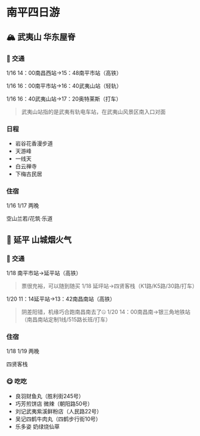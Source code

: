 # 南平四日游

## :mountain_snow: 武夷山 华东屋脊

### :bullettrain_front: 交通
1/16 14：00南昌西站→15：48南平市站（高铁）

1/16 16：00南平市站→16：40武夷山站（轻轨）

1/16 16：40武夷山站→17：20奥特莱斯（打车）

> 武夷山站指的是武夷有轨电车站，在武夷山风景区南入口对面

### 日程

- 岩谷花香漫步道
- 天游峰
- 一线天
- 白云禅寺
- 下梅古民居

### 住宿
1/16 1/17 两晚

空山兰若/花筑·乐道

## :sunrise_over_mountains: 延平 山城烟火气

### :bullettrain_front: 交通

1/18 南平市站→延平站（高铁）
> 票很充裕，可以随到随买
1/18 延坪站→四贤客栈（K1路/K5路/30路/打车）

1/20 11：14延平站→13：42南昌南站（高铁）
> 阴差阳错，机缘巧合跑南昌南去了:zipper_mouth_face:
1/20 14：00南昌南→银三角地铁站（南昌南站定制1线/515路长班/打车）


### 住宿

1/18 1/19 两晚

四贤客栈

### :yum: 吃吃

- 良羽财鱼丸（胜利街245号）
- 巧芳煎饼店 微辣（朝阳路50号）
- 刘记武夷紫溪鲜粉店（人民路22号）
- 吴记四鹤牛肉丸（四鹤步行街10号）
- 乐多姿 奶绿烧仙草
